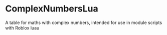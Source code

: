# ComplexNumbersLua
A table for maths with complex numbers, intended for use in module scripts with Roblox luau
